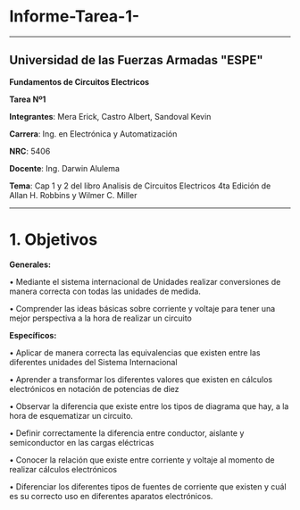 # Informe-Tarea-1-
----------------------------------------
## **Universidad de las Fuerzas Armadas "ESPE"**

 **Fundamentos de Circuitos Electricos**

 **Tarea Nº1**

**Integrantes**: Mera Erick, Castro Albert, Sandoval Kevin 

**Carrera**: Ing. en Electrónica y Automatización 

**NRC**: 5406

**Docente**: Ing. Darwin Alulema 

**Tema**: Cap 1 y 2 del libro Analisis de Circuitos Electricos 4ta Edición  de Allan  H. Robbins y Wilmer C. Miller

----------------------------------------------

# 1. Objetivos 

**Generales:**

•	Mediante el sistema internacional de Unidades realizar conversiones de manera correcta con todas las unidades de medida.

•	Comprender las ideas básicas sobre corriente y voltaje para tener una mejor perspectiva a la hora de realizar un circuito 

**Específicos:** 

•	Aplicar de manera correcta las equivalencias que existen entre las diferentes unidades del Sistema Internacional

•	Aprender a transformar los diferentes valores que existen en cálculos electrónicos en notación de potencias de diez

•	Observar la diferencia que existe entre los tipos de diagrama que hay, a la hora de esquematizar un circuito.  


•	Definir correctamente la diferencia entre conductor, aislante y semiconductor en las cargas eléctricas 

•	Conocer la relación que existe entre corriente y voltaje al momento de realizar cálculos electrónicos 


•	Diferenciar los diferentes tipos de fuentes de corriente que existen y cuál es su correcto uso en diferentes aparatos electrónicos. 



                            




